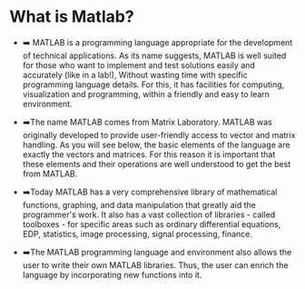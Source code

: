 # What is Matlab?

- ➡️ MATLAB is a programming language appropriate for the development of technical applications. As its name suggests, MATLAB is well suited for those who want to implement and test solutions easily and accurately (like in a lab!), Without wasting time with specific programming language details. For this, it has facilities for computing, visualization and programming, within a friendly and easy to learn environment.

- ➡️The name MATLAB comes from Matrix Laboratory. MATLAB was originally developed to provide user-friendly access to vector and matrix handling. As you will see below, the basic elements of the language are exactly the vectors and matrices. For this reason it is important that these elements and their operations are well understood to get the best from MATLAB.

- ➡️Today MATLAB has a very comprehensive library of mathematical functions, graphing, and data manipulation that greatly aid the programmer's work. It also has a vast collection of libraries - called toolboxes - for specific areas such as ordinary differential equations, EDP, statistics, image processing, signal processing, finance.

- ➡️The MATLAB programming language and environment also allows the user to write their own MATLAB libraries. Thus, the user can enrich the language by incorporating new functions into it.